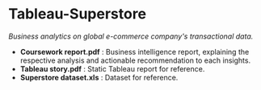 # Tableau-Superstore 
*Business analytics on global e-commerce company's transactional data.*
- **Coursework report.pdf** : Business intelligence report, explaining the respective analysis and actionable recommendation to each insights.
- **Tableau story.pdf** : Static Tableau report for reference.
- **Superstore dataset.xls** : Dataset for reference.
